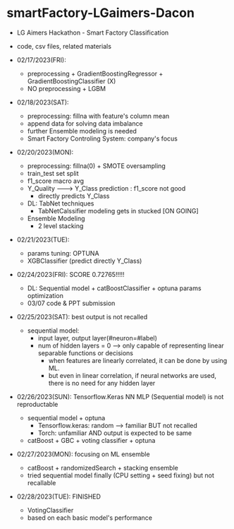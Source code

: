 # smartFactory-LGaimers-Dacon

* LG Aimers Hackathon - Smart Factory Classification 
* code, csv files, related materials 

* 02/17/2023(FRI): 
  * preprocessing + GradientBoostingRegressor + GradientBoostingClassifier (X)
  * NO preprocessing + LGBM 
* 02/18/2023(SAT): 
  * preprocessing: fillna with feature's column mean 
  * append data for solving data imbalance 
  * further Ensemble modeling is needed 
  * Smart Factory Controling System: company's focus 
  
* 02/20/2023(MON):
  * preprocessing: fillna(0) + SMOTE oversampling  
  * train_test set split
  * f1_score macro avg 
  * Y_Quality ---> Y_Class prediction : f1_score not good 
    * directly predicts Y_Class
  * DL: TabNet techniques 
    * TabNetCalssifier modeling gets in stucked [ON GOING]
  - Ensemble Modeling 
    - 2 level stacking 

- 02/21/2023(TUE): 
  - params tuning: OPTUNA 
  - XGBClassifier (predict directly Y_Class)
  
- 02/24/2023(FRI): SCORE 0.72765!!!!!
  - DL: Sequential model + catBoostClassifier + optuna params optimization  
  - 03/07 code & PPT submission  
  
- 02/25/2023(SAT): best output is not recalled 
  - sequential model: 
    - input layer, output layer(#neuron=#label)
    - num of hidden layers = 0 --> only capable of representing linear separable functions or decisions
      - when features are linearly correlated, it can be done by using ML.
      - but even in linear correlation, if neural networks are used, there is no need for any hidden layer   
      
- 02/26/2023(SUN): Tensorflow.Keras NN MLP (Sequential model) is not reproductable 
  - sequential model + optuna
    - Tensorflow.keras: random --> familiar BUT not recalled
    - Torch: unfamiliar AND output is expected to be same 
  - catBoost + GBC + voting classifier + optuna
  
- 02/27/2023(MON): focusing on ML ensemble
  - catBoost + randomizedSearch + stacking ensemble 
  - tried sequential model finally (CPU setting + seed fixing) but not recallable
- 02/28/2023(TUE): FINISHED
  - VotingClassifier 
  - based on each basic model's performance    

